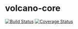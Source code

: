  volcano-core
==============

[![Build Status](https://travis-ci.org/usgs/volcano-core.png)](https://travis-ci.org/usgs/volcano-core)
[![Coverage Status](https://coveralls.io/repos/usgs/volcano-core/badge.svg?branch=master&service=github)](https://coveralls.io/github/usgs/volcano-core?branch=master)
